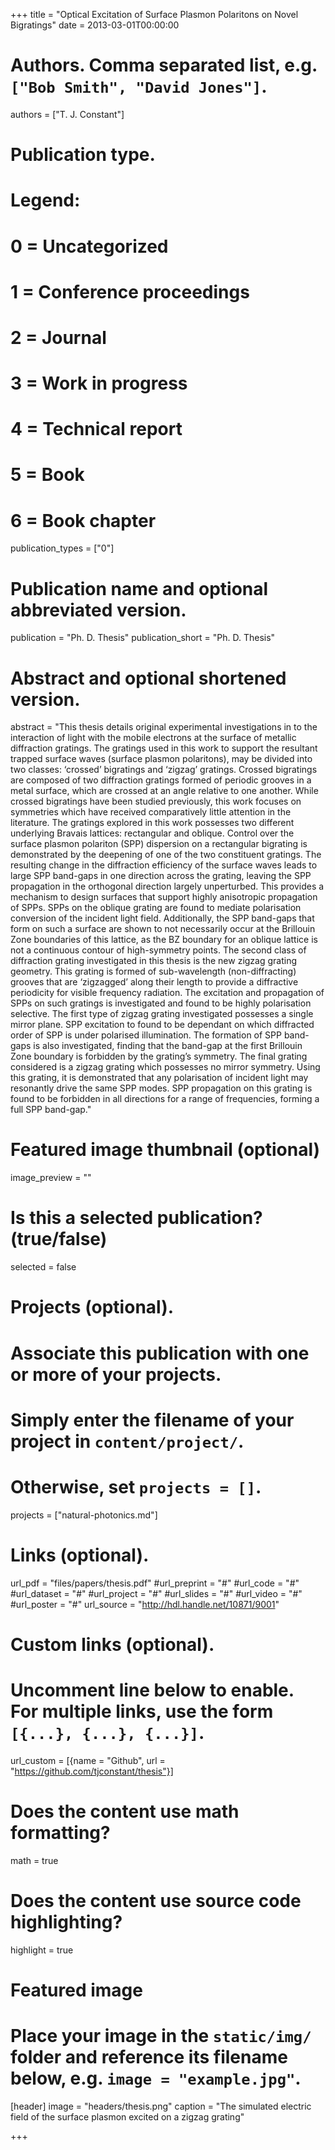+++
title = "Optical Excitation of Surface Plasmon Polaritons on Novel Bigratings"
date = 2013-03-01T00:00:00

# Authors. Comma separated list, e.g. `["Bob Smith", "David Jones"]`.
authors = ["T. J. Constant"]

# Publication type.
# Legend:
# 0 = Uncategorized
# 1 = Conference proceedings
# 2 = Journal
# 3 = Work in progress
# 4 = Technical report
# 5 = Book
# 6 = Book chapter
publication_types = ["0"]

# Publication name and optional abbreviated version.
publication = "Ph. D. Thesis"
publication_short = "Ph. D. Thesis"

# Abstract and optional shortened version.
abstract = "This thesis details original experimental investigations in to the interaction of light with the mobile electrons at the surface of metallic diffraction gratings. The gratings used in this work to support the resultant trapped surface waves (surface plasmon polaritons), may be divided into two classes: ‘crossed’ bigratings and ‘zigzag’ gratings. Crossed bigratings are composed of two diffraction gratings formed of periodic grooves in a metal surface, which are crossed at an angle relative to one another. While crossed bigratings have been studied previously, this work focuses on symmetries which have received comparatively little attention in the literature. The gratings explored in this work possesses two different underlying Bravais lattices: rectangular and oblique. Control over the surface plasmon polariton (SPP) dispersion on a rectangular bigrating is demonstrated by the deepening of one of the two constituent gratings. The resulting change in the diffraction efficiency of the surface waves leads to large SPP band-gaps in one direction across the grating, leaving the SPP propagation in the orthogonal direction largely unperturbed. This provides a mechanism to design surfaces that support highly anisotropic propagation of SPPs. SPPs on the oblique grating are found to mediate polarisation conversion of the incident light field. Additionally, the SPP band-gaps that form on such a surface are shown to not necessarily occur at the Brillouin Zone boundaries of this lattice, as the BZ boundary for an oblique lattice is not a continuous contour of high-symmetry points. The second class of diffraction grating investigated in this thesis is the new zigzag grating geometry. This grating is formed of sub-wavelength (non-diffracting) grooves that are ‘zigzagged’ along their length to provide a diffractive periodicity for visible frequency radiation. The excitation and propagation of SPPs on such gratings is investigated and found to be highly polarisation selective. The first type of zigzag grating investigated possesses a single mirror plane. SPP excitation to found to be dependant on which diffracted order of SPP is under polarised illumination. The formation of SPP band-gaps is also investigated, finding that the band-gap at the first Brillouin Zone boundary is forbidden by the grating’s symmetry. The final grating considered is a zigzag grating which possesses no mirror symmetry. Using this grating, it is demonstrated that any polarisation of incident light may resonantly drive the same SPP modes. SPP propagation on this grating is found to be forbidden in all directions for a range of frequencies, forming a full SPP band-gap."

# Featured image thumbnail (optional)
image_preview = ""

# Is this a selected publication? (true/false)
selected = false

# Projects (optional).
#   Associate this publication with one or more of your projects.
#   Simply enter the filename of your project in `content/project/`.
#   Otherwise, set `projects = []`.
projects = ["natural-photonics.md"]

# Links (optional).
url_pdf = "files/papers/thesis.pdf"
#url_preprint = "#"
#url_code = "#"
#url_dataset = "#"
#url_project = "#"
#url_slides = "#"
#url_video = "#"
#url_poster = "#"
url_source = "http://hdl.handle.net/10871/9001"

# Custom links (optional).
#   Uncomment line below to enable. For multiple links, use the form `[{...}, {...}, {...}]`.
url_custom = [{name = "Github", url = "https://github.com/tjconstant/thesis"}]

# Does the content use math formatting?
math = true

# Does the content use source code highlighting?
highlight = true

# Featured image
# Place your image in the `static/img/` folder and reference its filename below, e.g. `image = "example.jpg"`.
[header]
image = "headers/thesis.png"
caption = "The simulated electric field of the surface plasmon excited on a zigzag grating"

+++

